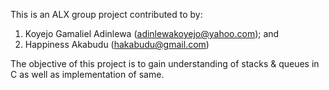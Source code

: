 This is an ALX group project contributed to by:

1. Koyejo Gamaliel Adinlewa (adinlewakoyejo@yahoo.com); and
2. Happiness Akabudu (hakabudu@gmail.com)

The objective of this project is to gain understanding of stacks & queues in C as well as implementation of same.
